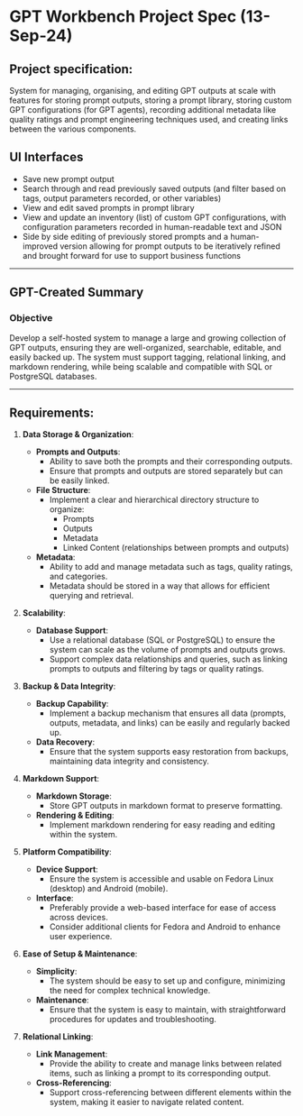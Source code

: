 # GPT Workbench Project Spec (13-Sep-24)

## Project specification: 

System for managing, organising, and editing GPT outputs at scale with features for storing prompt outputs, storing a prompt library, storing custom GPT configurations (for GPT agents), recording additional metadata like quality ratings and prompt engineering techniques used, and creating links between the various components.

## UI Interfaces

- Save new prompt output
- Search through and read previously saved outputs (and filter based on tags, output parameters recorded, or other variables)
- View and edit saved prompts in prompt library
- View and update an inventory (list) of custom GPT configurations, with configuration parameters recorded in human-readable text and JSON
- Side by side editing of previously stored prompts and a human-improved version allowing for prompt outputs to be iteratively refined and brought forward for use to support business functions
  
---

## GPT-Created Summary

### Objective 

Develop a self-hosted system to manage a large and growing collection of GPT outputs, ensuring they are well-organized, searchable, editable, and easily backed up. The system must support tagging, relational linking, and markdown rendering, while being scalable and compatible with SQL or PostgreSQL databases.

---

## Requirements:

1. **Data Storage & Organization**:
   - **Prompts and Outputs**:
     - Ability to save both the prompts and their corresponding outputs.
     - Ensure that prompts and outputs are stored separately but can be easily linked.
   - **File Structure**:
     - Implement a clear and hierarchical directory structure to organize:
       - Prompts
       - Outputs
       - Metadata
       - Linked Content (relationships between prompts and outputs)
   - **Metadata**:
     - Ability to add and manage metadata such as tags, quality ratings, and categories.
     - Metadata should be stored in a way that allows for efficient querying and retrieval.

2. **Scalability**:
   - **Database Support**:
     - Use a relational database (SQL or PostgreSQL) to ensure the system can scale as the volume of prompts and outputs grows.
     - Support complex data relationships and queries, such as linking prompts to outputs and filtering by tags or quality ratings.

3. **Backup & Data Integrity**:
   - **Backup Capability**:
     - Implement a backup mechanism that ensures all data (prompts, outputs, metadata, and links) can be easily and regularly backed up.
   - **Data Recovery**:
     - Ensure that the system supports easy restoration from backups, maintaining data integrity and consistency.

4. **Markdown Support**:
   - **Markdown Storage**:
     - Store GPT outputs in markdown format to preserve formatting.
   - **Rendering & Editing**:
     - Implement markdown rendering for easy reading and editing within the system.

5. **Platform Compatibility**:
   - **Device Support**:
     - Ensure the system is accessible and usable on Fedora Linux (desktop) and Android (mobile).
   - **Interface**:
     - Preferably provide a web-based interface for ease of access across devices.
     - Consider additional clients for Fedora and Android to enhance user experience.

6. **Ease of Setup & Maintenance**:
   - **Simplicity**:
     - The system should be easy to set up and configure, minimizing the need for complex technical knowledge.
   - **Maintenance**:
     - Ensure that the system is easy to maintain, with straightforward procedures for updates and troubleshooting.

7. **Relational Linking**:
   - **Link Management**:
     - Provide the ability to create and manage links between related items, such as linking a prompt to its corresponding output.
   - **Cross-Referencing**:
     - Support cross-referencing between different elements within the system, making it easier to navigate related content.